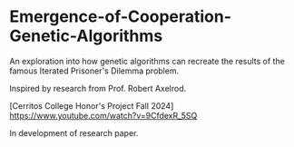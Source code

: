 # Emergence-of-Cooperation-Genetic-Algorithms
An exploration into how genetic algorithms can recreate the results of the famous Iterated Prisoner's Dilemma problem.

Inspired by research from Prof. Robert Axelrod.

[Cerritos College Honor's Project Fall 2024]
https://www.youtube.com/watch?v=9CfdexR_5SQ

In development of research paper.
